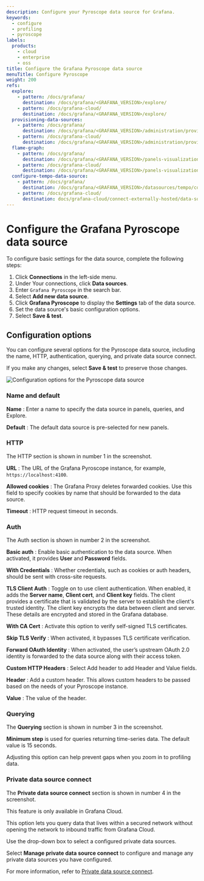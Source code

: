 ```yaml
---
description: Configure your Pyroscope data source for Grafana.
keywords:
  - configure
  - profiling
  - pyroscope
labels:
  products:
    - cloud
    - enterprise
    - oss
title: Configure the Grafana Pyroscope data source
menuTitle: Configure Pyroscope
weight: 200
refs:
  explore:
    - pattern: /docs/grafana/
      destination: /docs/grafana/<GRAFANA_VERSION>/explore/
    - pattern: /docs/grafana-cloud/
      destination: /docs/grafana/<GRAFANA_VERSION>/explore/
  provisioning-data-sources:
    - pattern: /docs/grafana/
      destination: /docs/grafana/<GRAFANA_VERSION>/administration/provisioning/#datasources
    - pattern: /docs/grafana-cloud/
      destination: /docs/grafana/<GRAFANA_VERSION>/administration/provisioning/#datasources
  flame-graph:
    - pattern: /docs/grafana/
      destination: /docs/grafana/<GRAFANA_VERSION>/panels-visualizations/visualizations/flame-graph/
    - pattern: /docs/grafana-cloud/
      destination: /docs/grafana/<GRAFANA_VERSION>/panels-visualizations/visualizations/flame-graph/
  configure-tempo-data-source:
    - pattern: /docs/grafana/
      destination: /docs/grafana/<GRAFANA_VERSION>/datasources/tempo/configure-tempo-data-source/
    - pattern: /docs/grafana-cloud/
      destination: docs/grafana-cloud/connect-externally-hosted/data-sources/tempo/configure-tempo-data-source/
---
```


# Configure the Grafana Pyroscope data source

To configure basic settings for the data source, complete the following steps:

1. Click **Connections** in the left-side menu.
1. Under Your connections, click **Data sources**.
1. Enter `Grafana Pyroscope` in the search bar.
1. Select **Add new data source**.
1. Click **Grafana Pyroscope** to display the **Settings** tab of the data source.
1. Set the data source's basic configuration options.
1. Select **Save & test**.

## Configuration options

You can configure several options for the Pyroscope data source, including the name, HTTP, authentication, querying, and private data source connect.

If you make any changes, select **Save & test** to preserve those changes.

![Configuration options for the Pyroscope data source](/media/docs/grafana/data-sources/screenshot-pyroscope-data-source-config.png)

### Name and default

**Name**
: Enter a name to specify the data source in panels, queries, and Explore.

**Default**
: The default data source is pre-selected for new panels.

### HTTP

The HTTP section is shown in number 1 in the screenshot.

**URL**
: The URL of the Grafana Pyroscope instance, for example, `https://localhost:4100`.

**Allowed cookies**
: The Grafana Proxy deletes forwarded cookies. Use this field to specify cookies by name that should be forwarded to the data source.

**Timeout**
: HTTP request timeout in seconds.

### Auth

The Auth section is shown in number 2 in the screenshot.

**Basic auth**
: Enable basic authentication to the data source. When activated, it provides **User** and **Password** fields.

**With Credentials**
: Whether credentials, such as cookies or auth headers, should be sent with cross-site requests.

**TLS Client Auth**
: Toggle on to use client authentication. When enabled, it adds the **Server name**, **Client cert**, and **Client key** fields. The client provides a certificate that is validated by the server to establish the client's trusted identity. The client key encrypts the data between client and server. These details are encrypted and stored in the Grafana database.

**With CA Cert**
: Activate this option to verify self-signed TLS certificates.

**Skip TLS Verify**
: When activated, it bypasses TLS certificate verification.

**Forward OAuth Identity**
: When activated, the user’s upstream OAuth 2.0 identity is forwarded to the data source along with their access token.

**Custom HTTP Headers**
: Select Add header to add Header and Value fields.

**Header**
: Add a custom header. This allows custom headers to be passed based on the needs of your Pyroscope instance.

**Value**
: The value of the header.

### Querying

The **Querying** section is shown in number 3 in the screenshot.

**Minimum step** is used for queries returning time-series data. The default value is 15 seconds.

Adjusting this option can help prevent gaps when you zoom in to profiling data.

### Private data source connect

The **Private data source connect** section is shown in number 4 in the screenshot.

This feature is only available in Grafana Cloud.

This option lets you query data that lives within a secured network without opening the network to inbound traffic from Grafana Cloud.

Use the drop-down box to select a configured private data sources.

Select **Manage private data source connect** to configure and manage any private data sources you have configured.

For more information, refer to [Private data source connect](https://grafana.com/docs/grafana-cloud/connect-externally-hosted/private-data-source-connect/).
